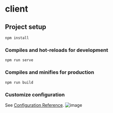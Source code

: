 # client

## Project setup
```
npm install
```

### Compiles and hot-reloads for development
```
npm run serve
```

### Compiles and minifies for production
```
npm run build
```

### Customize configuration
See [Configuration Reference](https://cli.vuejs.org/config/).
![image](https://github.com/jungil13/NoteTaking---Frontend/assets/145642451/dd42ebbb-c3a6-48f8-9df3-e06e331dffcd)

